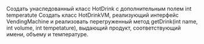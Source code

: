 Создать унаследованный класс HotDrink с дополнительным полем int temperatute 
Создать класс HotDrinkVM, реализующий интерфейс VendingMachine и реализовать 
перегруженный метод getDrink(int name, int volume, int tempetature), выдающий 
продукт, соответствующий имени, объему и температуре.
